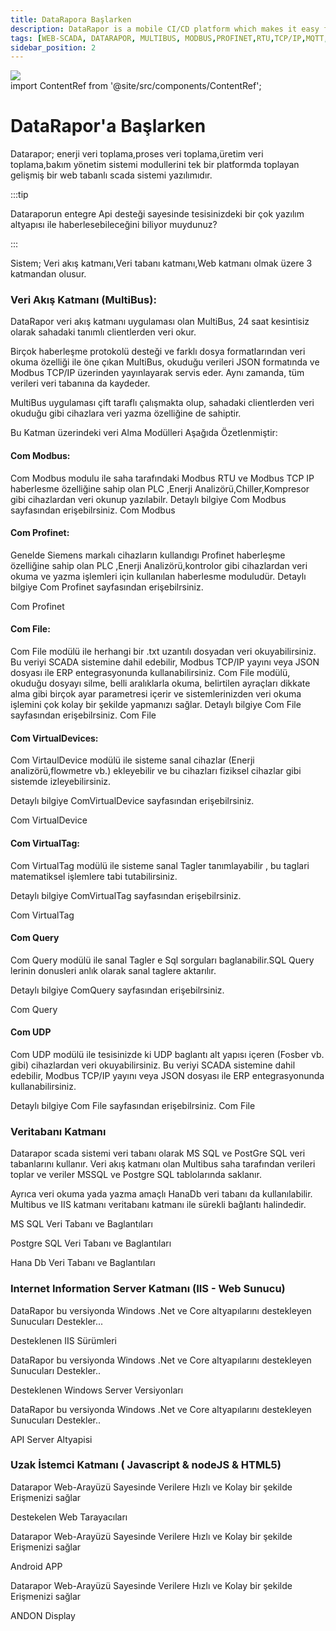 ```yaml
---
title: DataRapora Başlarken
description: DataRapor is a mobile CI/CD platform which makes it easy for you to manage the lifecycle of your mobile applications.
tags: [WEB-SCADA, DATARAPOR, MULTIBUS, MODBUS,PROFINET,RTU,TCP/IP,MQTT,BACNET,SCADA,VERI TOPLAMA]
sidebar_position: 2
---
```


 
 <div><img src="/img/TP07.png" /></div>
import ContentRef from '@site/src/components/ContentRef';

# DataRapor'a Başlarken

Datarapor; 
enerji veri toplama,proses veri toplama,üretim veri toplama,bakım yönetim sistemi modullerini tek bir platformda toplayan gelişmiş bir web tabanlı scada sistemi yazılımıdır.

:::tip

Dataraporun entegre Api desteği sayesinde tesisinizdeki bir çok yazılım altyapısı ile haberlesebileceğini biliyor muydunuz?

:::

 
Sistem;
Veri akış katmanı,Veri tabanı katmanı,Web katmanı   olmak üzere 3 katmandan olusur.



### Veri Akış Katmanı (MultiBus):

DataRapor veri akış katmanı uygulaması olan MultiBus, 24 saat kesintisiz olarak sahadaki tanımlı clientlerden veri okur. 

Birçok haberleşme protokolü desteği ve farklı dosya formatlarından veri okuma özelliği ile öne çıkan MultiBus, okuduğu verileri JSON formatında ve Modbus TCP/IP üzerinden yayınlayarak servis eder. Aynı zamanda, tüm verileri veri tabanına da kaydeder.

MultiBus uygulaması çift taraflı çalışmakta olup, sahadaki clientlerden veri okuduğu gibi cihazlara veri yazma özelliğine de sahiptir.
 

Bu Katman üzerindeki veri Alma Modülleri Aşağıda Özetlenmiştir:


#### Com Modbus:


Com Modbus modulu ile saha tarafındaki Modbus RTU ve Modbus TCP IP haberlesme özelliğine sahip olan PLC ,Enerji Analizörü,Chiller,Kompresor gibi cihazlardan veri okunup yazılabilr.
Detaylı bilgiye Com Modbus sayfasından erişebilrsiniz.
<ContentRef url="/docs/Mimari/Multibus/Moduller/commodbus">Com Modbus</ContentRef>


#### Com Profinet:

Genelde Siemens markalı cihazların kullandıgı Profinet haberleşme özelliğine sahip olan PLC ,Enerji Analizörü,kontrolor gibi cihazlardan veri okuma ve yazma işlemleri için kullanılan haberlesme moduludür. 
Detaylı bilgiye Com Profinet sayfasından erişebilrsiniz.

<ContentRef url="/docs/Mimari/Multibus/Moduller/comprofinet">Com Profinet</ContentRef>



#### Com File:

Com File modülü ile herhangi bir .txt uzantılı dosyadan veri okuyabilirsiniz. Bu veriyi SCADA sistemine dahil edebilir, Modbus TCP/IP yayını veya JSON dosyası ile ERP entegrasyonunda kullanabilirsiniz. Com File modülü, okuduğu dosyayı silme, belli aralıklarla okuma, belirtilen ayraçları dikkate alma gibi birçok ayar parametresi içerir ve sistemlerinizden veri okuma işlemini çok kolay bir şekilde yapmanızı sağlar.
Detaylı bilgiye Com File sayfasından erişebilrsiniz.
<ContentRef url="/docs/Mimari/Multibus/Moduller/comfile">Com File</ContentRef>



#### Com VirtualDevices:

Com VirtaulDevice modülü ile sisteme sanal cihazlar (Enerji analizörü,flowmetre vb.) ekleyebilir ve bu cihazları fiziksel cihazlar gibi sistemde izleyebilirsiniz.


Detaylı bilgiye ComVirtualDevice sayfasından erişebilrsiniz.

<ContentRef url="/docs/Mimari/Multibus/Moduller/comprofinet">Com VirtualDevice</ContentRef>


#### Com VirtualTag:

Com VirtualTag modülü ile sisteme sanal Tagler tanımlayabilir , bu taglari matematiksel işlemlere tabi tutabilirsiniz.


Detaylı bilgiye ComVirtualTag sayfasından erişebilrsiniz.

<ContentRef url="/docs/Mimari/Multibus/Moduller/comprofinet">Com VirtualTag</ContentRef>


#### Com Query

Com Query modülü ile sanal Tagler e Sql sorguları baglanabilir.SQL Query lerinin donusleri anlık olarak sanal taglere aktarılır.


Detaylı bilgiye ComQuery sayfasından erişebilrsiniz.

<ContentRef url="/docs/Mimari/Multibus/Moduller/comprofinet">Com Query</ContentRef>



#### Com UDP

Com UDP modülü ile tesisinizde ki UDP  baglantı alt yapısı içeren (Fosber vb. gibi) cihazlardan veri okuyabilirsiniz. Bu veriyi SCADA sistemine dahil edebilir, Modbus TCP/IP yayını veya JSON dosyası ile ERP entegrasyonunda kullanabilirsiniz.

Detaylı bilgiye Com File sayfasından erişebilrsiniz.
<ContentRef url="/docs/Mimari/Multibus/Moduller/comudp">Com File</ContentRef>


 
 
###

### Veritabanı Katmanı

Datarapor scada sistemi veri tabanı olarak MS SQL ve PostGre SQL veri tabanlarını kullanır.
Veri akış katmanı olan Multibus saha tarafından verileri toplar ve veriler MSSQL ve Postgre SQL tablolarında saklanır.


Ayrıca veri okuma yada yazma amaçlı HanaDb veri tabanı da kullanılabilir.
Multibus ve IIS katmanı veritabanı katmanı ile  sürekli bağlantı halindedir.


<ContentRef url="/docs/Mimari/Veritabani/mssql"> MS SQL Veri Tabanı ve Baglantıları</ContentRef>





<ContentRef url="/docs/Mimari/Veritabani/postgre"> Postgre SQL Veri Tabanı ve Baglantıları</ContentRef>


<ContentRef url="/docs/Mimari/Veritabani/hanadb"> Hana Db Veri Tabanı ve Baglantıları</ContentRef>

 









### Internet Information Server Katmanı (IIS - Web Sunucu)

DataRapor bu versiyonda Windows .Net ve Core altyapılarını destekleyen Sunucuları Destekler...

<ContentRef url="/">Desteklenen IIS Sürümleri</ContentRef>

DataRapor bu versiyonda Windows .Net ve Core altyapılarını destekleyen Sunucuları Destekler..

<ContentRef url="/">
  Desteklenen Windows Server Versiyonları
</ContentRef>

DataRapor bu versiyonda Windows .Net ve Core altyapılarını destekleyen Sunucuları Destekler..

<ContentRef url="/">API Server Altyapisi</ContentRef>

### Uzak İstemci Katmanı ( Javascript & nodeJS  & HTML5)

Datarapor Web-Arayüzü Sayesinde Verilere Hızlı ve Kolay bir şekilde Erişmenizi sağlar

<ContentRef url="/">Destekelen Web Tarayacıları</ContentRef>

Datarapor Web-Arayüzü Sayesinde Verilere Hızlı ve Kolay bir şekilde Erişmenizi sağlar

<ContentRef url="/">Android APP</ContentRef>

Datarapor Web-Arayüzü Sayesinde Verilere Hızlı ve Kolay bir şekilde Erişmenizi sağlar

<ContentRef url="/">ANDON Display</ContentRef>
